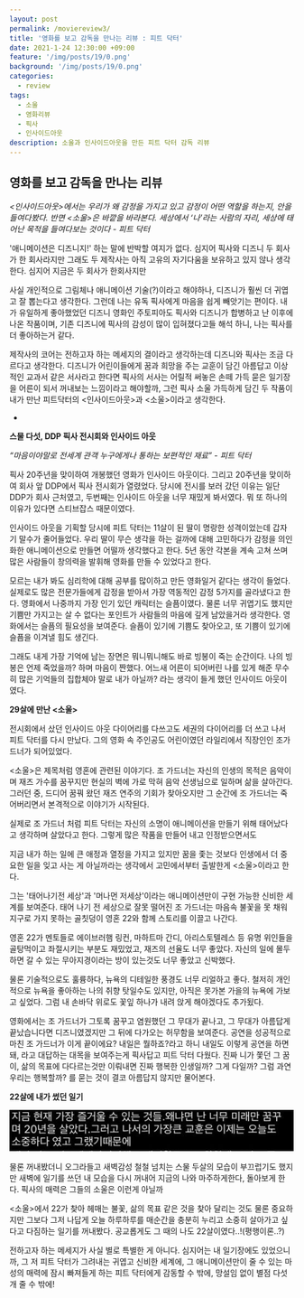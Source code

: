 ```yaml
---
layout: post
permalink: /moviereview3/
title: '영화를 보고 감독을 만나는 리뷰 : 피트 닥터'
date: 2021-1-24 12:30:00 +09:00
feature: '/img/posts/19/0.png'
background: '/img/posts/19/0.png'
categories:
  - review
tags:
  - 소울
  - 영화리뷰
  - 픽사
  - 인사이드아웃
description: 소울과 인사이드아웃을 만든 피트 닥터 감독 리뷰 
---
```


## 영화를 보고 감독을 만나는 리뷰

*<인사이드아웃>에서는 우리가 왜 감정을 가지고 있고 감정이 어떤 역할을 하는지, 안을 들여다봤다. 반면 <소울>은 바깥을 바라본다. 세상에서 ‘나’라는 사람의 자리, 세상에 태어난 목적을 들여다보는 것이다 - 피트 닥터*



 '애니메이션은 디즈니지!' 하는 말에 반박할 여지가 없다. 심지어 픽사와 디즈니 두 회사가 한 회사라지만 그래도 두 제작사는 아직 고유의 자기다움을 보유하고 있지 않나 생각한다. 심지어 지금은 두 회사가 한회사지만

사실 개인적으로 그림체나 애니메이션 기술(?)이라고 해야하나, 디즈니가 훨씬 더 귀엽고 잘 뽑는다고 생각한다. 그런데 나는 유독 픽사에게 마음을 쉽게 빼앗기는 편이다. 내가 유일하게 좋아했었던 디즈니 영화인 주토피아도 픽사와 디즈니가 합병하고 난 이후에 나온 작품이며, 기존 디즈니에 픽사의 감성이 많이 입혀졌다고들 해석 하니, 나는 픽사를 더 좋아하는거 같다. 

제작사의 코어는 전하고자 하는 메세지의 결이라고 생각하는데 디즈니와 픽사는 조금 다르다고 생각한다. 디즈니가 어린이들에게 꿈과 희망을 주는 교훈이 담긴 아름답고 이상적인 교과서 같은 서사라고 한다면 픽사의 서사는 어릴적 써놓은 손떼 가득 묻은 일기장을 어른이 되서 꺼내보는 느낌이라고 해야할까, 그런 픽사 소울 가득하게 담긴 두 작품이 내가 만난 피트닥터의 <인사이드아웃>과 <소울>이라고 생각한다. 





-

**스물 다섯, DDP 픽사 전시회와 인사이드 아웃**





*“마음이야말로 전세계 관객 누구에게나 통하는 보편적인 재료” - 피트 닥터*



픽사 20주년을 맞이하여 개봉했던 영화가 인사이드 아웃이다. 그리고 20주년을 맞이하여 회사 앞 DDP에서 픽사 전시회가 열렸었다. 당시에 전시를 보러 갔던 이유는 일단 DDP가 회사 근처였고, 두번째는 인사이드 아웃을 너무 재밌게 봐서였다. 뭐 또 하나의 이유가 있다면 스티브잡스 때문이였다. 

인사이드 아웃을 기획할 당시에 피트 닥터는 11살이 된 딸이 명랑한 성격이었는데 갑자기 말수가 줄어들었다. 우리 딸이 무슨 생각을 하는 걸까에 대해 고민하다가 감정을 의인화한 애니메이션으로 만들면 어떨까 생각했다고 한다. 5년 동안 각본을 계속 고쳐 쓰며 많은 사람들이 창의력을 발휘해 영화를 만들 수 있었다고 한다. 

모르는 내가 봐도 심리학에 대해 공부를 많이하고 만든 영화일거 같다는 생각이 들었다. 실제로도 많은 전문가들에게 감정을 받아서 가장 역동적인 감정 5가지를 골라냈다고 한다. 영화에서 나중까지 가장 인기 있던 캐릭터는 슬픔이였다. 물론 너무 귀엽기도 했지만 기쁨만 가지고는 살 수 없다는 포인트가 사람들의 마음에 깊게 남았을거라 생각한다. 영화에서는 슬픔의 필요성을 보여준다. 슬픔이 있기에 기쁨도 찾아오고, 또 기쁨이 있기에 슬픔을 이겨낼 힘도 생긴다. 

그래도 내게 가장 기억에 남는 장면은 뭐니뭐니해도 바로 빙봉이 죽는 순간이다. 나의 빙봉은 언제 죽었을까? 하며 마음이 짠했다. 어느새 어른이 되어버린 나를 있게 해준 무수히 많은 기억들의 집합체야 말로 내가 아닐까? 라는 생각이 들게 했던 인사이드 아웃이였다. 





**29살에 만난 <소울>**



전시회에서 샀던 인사이드 아웃 다이어리를 다쓰고도 세권의 다이어리를 더 쓰고 나서 피트 닥터를 다시 만났다. 그의 영화 속 주인공도 어린이였던 라일리에서 직장인인 조가드너가 되어있었다.  

<소울>은 제목처럼 영혼에 관련된 이야기다. 조 가드너는 자신의 인생의 목적은 음악이며 재즈 가수를 꿈꾸지만 현실의 벽에 가로 막혀 음악 선생님으로 일하며 삶을 살아간다. 그러던 중, 드디어 꿈꿔 왔던 재즈 연주의 기회가 찾아오지만 그 순간에 조 가드너는 죽어버리면서 본격적으로 이야기가 시작된다. 

실제로 조 가드너 처럼 피트 닥터는 자신의 소명이 애니메이션을 만들기 위해 태어났다고 생각하며 살았다고 한다. 그렇게 많은 작품을 만들어 내고 인정받으면서도  

지금 내가 하는 일에 큰 애정과 열정을 가지고 있지만 꿈을 좇는 것보다 인생에서 더 중요한 일을 잊고 사는 게 아닐까라는 생각에서 고민에서부터 출발한게 <소울>이라고 한다. 

그는 '태어나기전 세상'과 '머나먼 저세상'이라는 애니메이션만이 구현 가능한 신비한 세계를 보여준다. 태어 나기 전 세상으로 잘못 떨어진 조 가드너는 마음속 불꽃을 못 채워 지구로 가지 못하는 골칫덩이 영혼 22와 함께 스토리를 이끌고 나간다. 

영혼 22가 멘토들로 에이브러햄 링컨, 마하트마 간디, 아리스토텔레스 등 유명 위인들을 골탕먹이고 좌절시키는 부분도 재밌었고, 재즈의 선율도 너무 좋았다. 자신의 일에 몰두하면 갈 수 있는 무아지경이라는 방이 있는것도 너무 좋았고 신박했다. 

물론 기술적으로도 훌륭하다, 뉴욕의 디테일한 풍경도 너무 리얼하고 좋다. 철저히 개인적으로 뉴욕을 좋아하는 나의 취향 탓일수도 있지만, 아직은 못가본 가을의 뉴욕에 가보고 싶었다. 그럼 내 손바닥 위로도 꽃잎 하나가 내려 앉게 해야겠다도 추가됬다. 

영화에서는 조 가드너가 그토록 꿈꾸고 염원했던 그 무대가 끝나고, 그 무대가 아름답게 끝났습니다면 디즈니였겠지만 그 뒤에 다가오는 허무함을 보여준다. 공연을 성공적으로 마친 조 가드너가 이게 끝이에요? 내일은 뭘하죠?라고 하니 내일도 이렇게 공연을 하면 돼, 라고 대답하는 대목을 보여주는게 픽사답고 피트 닥터 다웠다. 진짜 니가 쫓던 그 꿈이, 삶의 목표에 다다르는것만 이뤄내면 진짜 행복한 인생일까? 그게 다일까? 그럼 과연 우리는 행복할까? 를 묻는 것이 결코 아름답지 않지만 물어본다. 





**22살에 내가 썼던 일기**



![피트닥터이미지](/img/posts/19/1.jpeg)



물론 꺼내봤더니 오그라들고 새벽감성 철철 넘치는 스물 두살의 모습이 부끄럽기도 했지만 새벽에 일기를 쓰던 내 모습을 다시 꺼내어 지금의 나와 마주하게한다, 돌아보게 한다. 픽사의 매력은 그들의 소울은 이런게 아닐까 



<소울>에서 22가 찾아 헤매는 불꽃, 삶의 목표 같은 것을 찾아 달리는 것도 물론 중요하지만 그보다 그저 나답게 오늘 하루하루를 매순간을 충분히 누리고 소중히 살아가고 싶다고 다짐하는 일기를 꺼내봤다. 공교롭게도 그 때의 나도 22살이였다..!(평행이론..?)



전하고자 하는 메세지가 사실 별로 특별한 게 아니다. 심지어는 내 일기장에도 있었으니까, 그 저 피트 닥터가 그려내는 귀엽고 신비한 세계에, 그 애니메이션만이 줄 수 있는 마성의 매력에 잠시 빠져들게 하는 피트 닥터에게 감동할 수 밖에, 망설임 없이 별점 다섯개 줄 수 밖에! 